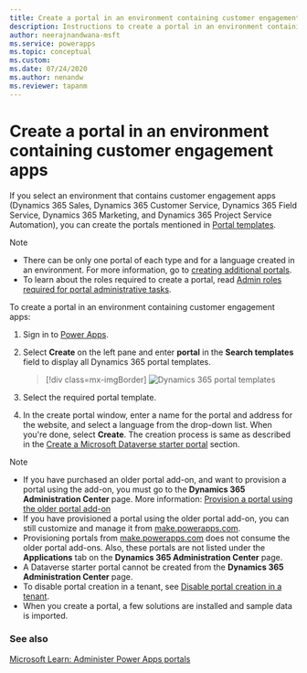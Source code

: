 ```yaml
---
title: Create a portal in an environment containing customer engagement apps | Microsoft Docs
description: Instructions to create a portal in an environment containing customer engagement apps.
author: neerajnandwana-msft
ms.service: powerapps
ms.topic: conceptual
ms.custom: 
ms.date: 07/24/2020
ms.author: nenandw
ms.reviewer: tapanm
---
```


# Create a portal in an environment containing customer engagement apps

If you select an environment that contains customer engagement apps (Dynamics 365 Sales, Dynamics 365 Customer Service, Dynamics 365 Field Service, Dynamics 365 Marketing, and Dynamics 365 Project Service Automation), you can create the portals mentioned in [Portal templates](portal-templates.md).

> [!NOTE]
> - There can be only one portal of each type and for a language created in an environment. For more information, go to [creating additional portals](create-portal.md#create-additional-portals-in-an-environment).
> - To learn about the roles required to create a portal, read [Admin roles required for portal administrative tasks](admin/portal-admin-roles.md).

To create a portal in an environment containing customer engagement apps:

1.	Sign in to [Power Apps](https://make.powerapps.com).

2.	Select **Create** on the left pane and enter **portal** in the **Search templates** field to display all Dynamics 365 portal templates.

    > [!div class=mx-imgBorder]
    > ![Dynamics 365 portal templates](media/dynamics-portals.png "Dynamics 365 portal templates")  

3.	Select the required portal template.

4.	In the create portal window, enter a name for the portal and address for the website, and select a language from the drop-down list. When you're done, select **Create**. The creation process is same as described in the [Create a Microsoft Dataverse starter portal](create-portal.md) section.

> [!NOTE]
> - If you have purchased an older portal add-on, and want to provision a portal using the add-on, you must go to the **Dynamics 365 Administration Center** page. More information: [Provision a portal using the older portal add-on](provision-portal-add-on.md)
> - If you have provisioned a portal using the older portal add-on, you can still customize and manage it from [make.powerapps.com](https://make.powerapps.com).
> - Provisioning portals from [make.powerapps.com](https://make.powerapps.com) does not consume the older portal add-ons. Also, these portals are not listed under the **Applications** tab on the **Dynamics 365 Administration Center** page.
> - A Dataverse starter portal cannot be created from the **Dynamics 365 Administration Center** page.
> - To disable portal creation in a tenant, see [Disable portal creation in a tenant](create-portal.md#disable-portal-creation-in-a-tenant).
> - When you create a portal, a few solutions are installed and sample data is imported.

### See also

[Microsoft Learn: Administer Power Apps portals](https://docs.microsoft.com/learn/paths/administer-portals/)
